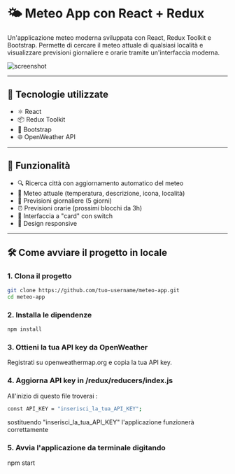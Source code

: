 # 🌤️ Meteo App con React + Redux

Un'applicazione meteo moderna sviluppata con React, Redux Toolkit e Bootstrap. Permette di cercare il meteo attuale di qualsiasi località e visualizzare previsioni giornaliere e orarie tramite un'interfaccia moderna.

![screenshot](./screenshot.png) <!-- opzionale -->

---

## 🚀 Tecnologie utilizzate

- ⚛️ React
- 📦 Redux Toolkit
- 🎨 Bootstrap
- 🌐 OpenWeather API

---

## 📸 Funzionalità

- 🔍 Ricerca città con aggiornamento automatico del meteo
- 📍 Meteo attuale (temperatura, descrizione, icona, località)
- 📅 Previsioni giornaliere (5 giorni)
- ⏰ Previsioni orarie (prossimi blocchi da 3h)
- 🧭 Interfaccia a "card" con switch
- 📱 Design responsive

---

## 🛠️ Come avviare il progetto in locale

### 1. Clona il progetto

```bash
git clone https://github.com/tuo-username/meteo-app.git
cd meteo-app
```

### 2. Installa le dipendenze

```bash
npm install
```

### 3. Ottieni la tua API key da OpenWeather

Registrati su openweathermap.org e copia la tua API key.

### 4. Aggiorna API key in /redux/reducers/index.js

All'inizio di questo file troverai :

```bash
const API_KEY = "inserisci_la_tua_API_KEY";
```

sostituendo "inserisci_la_tua_API_KEY" l'applicazione funzionerà correttamente

### 5. Avvia l'applicazione da terminale digitando

npm start

